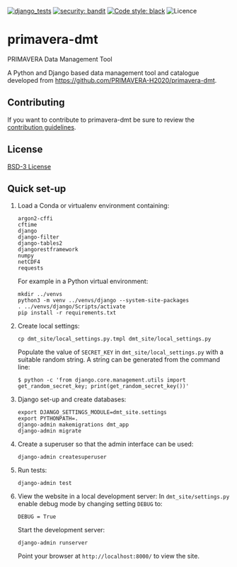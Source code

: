 [![django_tests](https://github.com/MetOffice/primavera-dmt/actions/workflows/django_test.yml/badge.svg)](https://github.com/MetOffice/primavera-dmt/actions/workflows/django_test.yml)
[![security: bandit](https://img.shields.io/badge/security-bandit-yellow.svg)](https://github.com/PyCQA/bandit)
[![Code style: black](https://img.shields.io/badge/code%20style-black-000000.svg)](https://github.com/psf/black)
![Licence](https://img.shields.io/github/license/MetOffice/primavera-dmt) 

# primavera-dmt
PRIMAVERA Data Management Tool

A Python and Django based data management tool and catalogue developed from
https://github.com/PRIMAVERA-H2020/primavera-dmt.

## Contributing  
If you want to contribute to primavera-dmt be sure to review the
[contribution guidelines](https://github.com/MetOffice/primavera-dmt/blob/master/CONTRIBUTING.md).

## License
[BSD-3 License](https://github.com/MetOffice/primavera-dmt/blob/master/LICENSE)

## Quick set-up

1. Load a Conda or virtualenv environment containing:   
   ```  
   argon2-cffi
   cftime
   django  
   django-filter  
   django-tables2
   djangorestframework
   numpy
   netCDF4
   requests
   ```  
   
   For example in a Python virtual environment:
   ```
   mkdir ../venvs
   python3 -m venv ../venvs/django --system-site-packages
   . ../venvs/django/Scripts/activate
   pip install -r requirements.txt 
   ```
 
   
2. Create local settings:    
   ```  
   cp dmt_site/local_settings.py.tmpl dmt_site/local_settings.py  
    ``` 
   Populate the value of `SECRET_KEY` in `dmt_site/local_settings.py`
   with a suitable random string. A string can be generated from the command line:
   ```
   $ python -c 'from django.core.management.utils import get_random_secret_key; print(get_random_secret_key())'
   ```

3. Django set-up and create databases:  
   ```
   export DJANGO_SETTINGS_MODULE=dmt_site.settings
   export PYTHONPATH=.
   django-admin makemigrations dmt_app
   django-admin migrate
   ```

4. Create a superuser so that the admin interface can be used:
   ```
   django-admin createsuperuser
   ```

5. Run tests:
   ```
   django-admin test
   ```
   
6. View the website in a local development server:
   In `dmt_site/settings.py` enable debug mode by changing setting `DEBUG` to:
   ```
   DEBUG = True
   ```
   Start the development server:
   ```
   django-admin runserver
   ```
   Point your browser at `http://localhost:8000/` to view the site.
